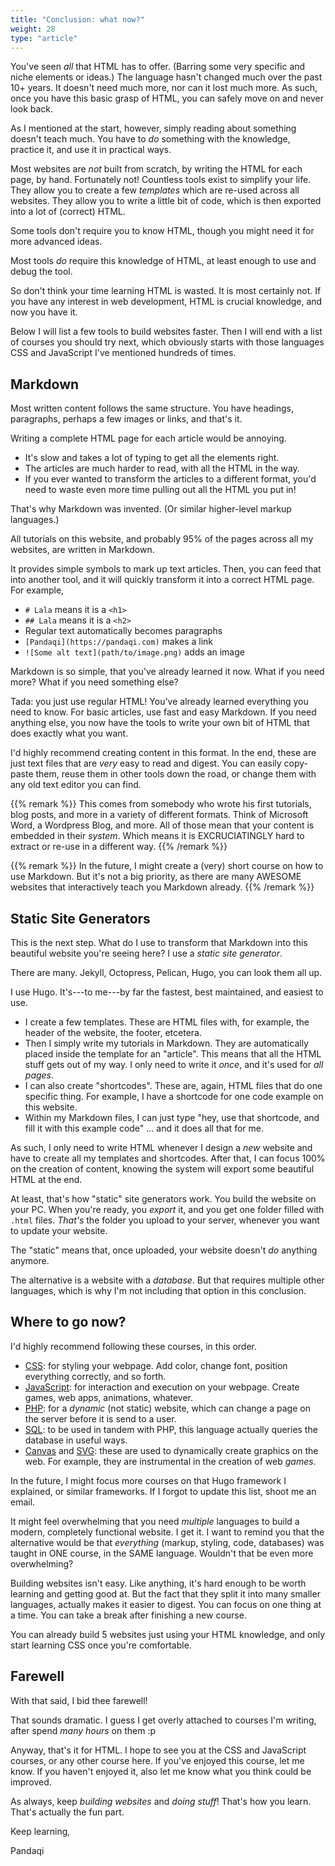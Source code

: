 ```yaml
---
title: "Conclusion: what now?"
weight: 28
type: "article"
---
```


You've seen _all_ that HTML has to offer. (Barring some very specific and niche elements or ideas.) The language hasn't changed much over the past 10+ years. It doesn't need much more, nor can it lost much more. As such, once you have this basic grasp of HTML, you can safely move on and never look back.

As I mentioned at the start, however, simply reading about something doesn't teach much. You have to _do_ something with the knowledge, practice it, and use it in practical ways.

Most websites are _not_ built from scratch, by writing the HTML for each page, by hand. Fortunately not! Countless tools exist to simplify your life. They allow you to create a few _templates_ which are re-used across all websites. They allow you to write a little bit of code, which is then exported into a lot of (correct) HTML.

Some tools don't require you to know HTML, though you might need it for more advanced ideas.

Most tools _do_ require this knowledge of HTML, at least enough to use and debug the tool.

So don't think your time learning HTML is wasted. It is most certainly not. If you have any interest in web development, HTML is crucial knowledge, and now you have it.

Below I will list a few tools to build websites faster. Then I will end with a list of courses you should try next, which obviously starts with those languages CSS and JavaScript I've mentioned hundreds of times.

## Markdown

Most written content follows the same structure. You have headings, paragraphs, perhaps a few images or links, and that's it.

Writing a complete HTML page for each article would be annoying.

* It's slow and takes a lot of typing to get all the elements right.
* The articles are much harder to read, with all the HTML in the way.
* If you ever wanted to transform the articles to a different format, you'd need to waste even more time pulling out all the HTML you put in!

That's why Markdown was invented. (Or similar higher-level markup languages.)

All tutorials on this website, and probably 95% of the pages across all my websites, are written in Markdown.

It provides simple symbols to mark up text articles. Then, you can feed that into another tool, and it will quickly transform it into a correct HTML page. For example,

* `# Lala` means it is a `<h1>`
* `## Lala` means it is a `<h2>`
* Regular text automatically becomes paragraphs
* `[Pandaqi](https://pandaqi.com)` makes a link
* `![Some alt text](path/to/image.png)` adds an image

Markdown is so simple, that you've already learned it now. What if you need more? What if you need something else? 

Tada: you just use regular HTML! You've already learned everything you need to know. For basic articles, use fast and easy Markdown. If you need anything else, you now have the tools to write your own bit of HTML that does exactly what you want.

I'd highly recommend creating content in this format. In the end, these are just text files that are _very_ easy to read and digest. You can easily copy-paste them, reuse them in other tools down the road, or change them with any old text editor you can find.

{{% remark %}}
This comes from somebody who wrote his first tutorials, blog posts, and more in a variety of different formats. Think of Microsoft Word, a Wordpress Blog, and more. All of those mean that your content is embedded in their _system_. Which means it is EXCRUCIATINGLY hard to extract or re-use in a different way.
{{% /remark %}}

{{% remark %}}
In the future, I might create a (very) short course on how to use Markdown. But it's not a big priority, as there are many AWESOME websites that interactively teach you Markdown already.
{{% /remark %}}

## Static Site Generators

This is the next step. What do I use to transform that Markdown into this beautiful website you're seeing here? I use a _static site generator_.

There are many. Jekyll, Octopress, Pelican, Hugo, you can look them all up.

I use Hugo. It's---to me---by far the fastest, best maintained, and easiest to use.

* I create a few templates. These are HTML files with, for example, the header of the website, the footer, etcetera.
* Then I simply write my tutorials in Markdown. They are automatically placed inside the template for an "article". This means that all the HTML stuff gets out of my way. I only need to write it _once_, and it's used for _all pages_.
* I can also create "shortcodes". These are, again, HTML files that do one specific thing. For example, I have a shortcode for one code example on this website.
* Within my Markdown files, I can just type "hey, use that shortcode, and fill it with this example code" ... and it does all that for me.

As such, I only need to write HTML whenever I design a _new_ website and have to create all my templates and shortcodes. After that, I can focus 100% on the creation of content, knowing the system will export some beautiful HTML at the end.

At least, that's how "static" site generators work. You build the website on your PC. When you're ready, you _export_ it, and you get one folder filled with `.html` files. _That's_ the folder you upload to your server, whenever you want to update your website.

The "static" means that, once uploaded, your website doesn't _do_ anything anymore. 

The alternative is a website with a _database_. But that requires multiple other languages, which is why I'm not including that option in this conclusion.

## Where to go now?

I'd highly recommend following these courses, in this order.

* [CSS](../../css/): for styling your webpage. Add color, change font, position everything correctly, and so forth.
* [JavaScript](../../javascript): for interaction and execution on your webpage. Create games, web apps, animations, whatever.
* [PHP](../../php/): for a _dynamic_ (not static) website, which can change a page on the server before it is send to a user.
* [SQL](../../sql/): to be used in tandem with PHP, this language actually queries the database in useful ways.
* [Canvas](../../canvas/) and [SVG](../../svg/): these are used to dynamically create graphics on the web. For example, they are instrumental in the creation of web _games_.

In the future, I might focus more courses on that Hugo framework I explained, or similar frameworks. If I forgot to update this list, shoot me an email.

It might feel overwhelming that you need _multiple_ languages to build a modern, completely functional website. I get it. I want to remind you that the alternative would be that _everything_ (markup, styling, code, databases) was taught in ONE course, in the SAME language. Wouldn't that be even more overwhelming?

Building websites isn't easy. Like anything, it's hard enough to be worth learning and getting good at. But the fact that they split it into many smaller languages, actually makes it easier to digest. You can focus on one thing at a time. You can take a break after finishing a new course. 

You can already build 5 websites just using your HTML knowledge, and only start learning CSS once you're comfortable.

## Farewell

With that said, I bid thee farewell! 

That sounds dramatic. I guess I get overly attached to courses I'm writing, after spend _many hours_ on them :p

Anyway, that's it for HTML. I hope to see you at the CSS and JavaScript courses, or any other course here. If you've enjoyed this course, let me know. If you haven't enjoyed it, also let me know what you think could be improved.

As always, keep _building websites_ and _doing stuff_! That's how you learn. That's actually the fun part.

Keep learning,

Pandaqi